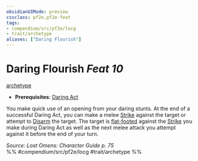 ```yaml
---
obsidianUIMode: preview
cssclass: pf2e,pf2e-feat
tags:
- compendium/src/pf2e/locg
- trait/archetype
aliases: ["Daring Flourish"]
---
```

# Daring Flourish  *Feat 10*  
[archetype](archetype.md "Archetype Feat Trait")  

- **Prerequisites**: [Daring Act](daring-act-locg.md)

You make quick use of an opening from your daring stunts. At the end of a successful Daring Act, you can make a melee [Strike](strike.md) against the target or attempt to [Disarm](Reference/Rules/Actions/disarm.md) the target. The target is [flat-footed](conditions.md#Flat-footed) against the [Strike](strike.md) you make during Daring Act as well as the next melee attack you attempt against it before the end of your turn.

*Source: Lost Omens: Character Guide p. 75*  
%% #compendium/src/pf2e/locg #trait/archetype %%